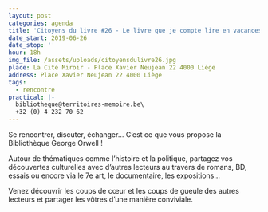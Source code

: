 ```yaml
---
layout: post
categories: agenda
title: 'Citoyens du livre #26 - Le livre que je compte lire en vacances '
date_start: 2019-06-26
date_stop: ''
hour: 18h
img_file: /assets/uploads/citoyensdulivre26.jpg
place: La Cité Miroir - Place Xavier Neujean 22 4000 Liège
address: Place Xavier Neujean 22 4000 Liège
tags:
  - rencontre
practical: |-
  bibliotheque@territoires-memoire.be\
  +32 (0) 4 232 70 62
---
```

Se rencontrer, discuter, échanger… C’est ce que vous propose la Bibliothèque George Orwell !

Autour de thématiques comme l’histoire et la politique, partagez vos découvertes culturelles avec d’autres lecteurs au travers de romans, BD, essais ou encore via le 7e art, le documentaire, les expositions…

Venez découvrir les coups de cœur et les coups de gueule des autres lecteurs et partager les vôtres d’une manière conviviale.
